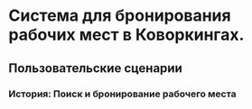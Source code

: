 # Система для бронирования рабочих мест в Коворкингах.


## Пользовательские сценарии

### История: Поиск и бронирование рабочего места
